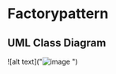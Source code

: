 # Factorypattern

## UML Class Diagram

![alt text]("![image](https://github.com/Rayu21/Factorypattern/assets/142669791/4168f4e4-172d-4fed-ba7a-60aa214cca43)
")
